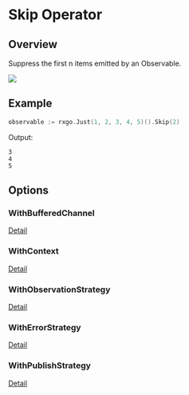 # Skip Operator

## Overview

Suppress the first n items emitted by an Observable.

![](http://reactivex.io/documentation/operators/images/skip.png)

## Example

```go
observable := rxgo.Just(1, 2, 3, 4, 5)().Skip(2)
```

Output:

```
3
4
5
```

## Options

### WithBufferedChannel

[Detail](options.md#withbufferedchannel)

### WithContext

[Detail](options.md#withcontext)

### WithObservationStrategy

[Detail](options.md#withobservationstrategy)

### WithErrorStrategy

[Detail](options.md#witherrorstrategy)

### WithPublishStrategy

[Detail](options.md#withpublishstrategy)